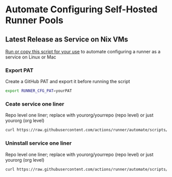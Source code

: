 # Automate Configuring Self-Hosted Runner Pools

## Latest Release as Service on Nix VMs

[Run or copy this script for your use](../scripts/create-latest-svc.sh) to automate configuring a runner as a service on Linux or Mac

### Export PAT

Create a GitHub PAT and export it before running the script

```bash
export RUNNER_CFG_PAT=yourPAT
```

### Ceate service one liner

Repo level one liner; replace with yourorg/yourrepo (repo level) or just yourorg (org level) 
```bash
curl https://raw.githubusercontent.com/actions/runner/automate/scripts/create-latest-svc.sh | bash -s yourorg/yourrepo
```

### Uninstall service one liner

Repo level one liner; replace with yourorg/yourrepo (repo level) or just yourorg (org level) 
```bash
curl https://raw.githubusercontent.com/actions/runner/automate/scripts/remove-svc.sh | bash -s yourorg/yourrepo
```
